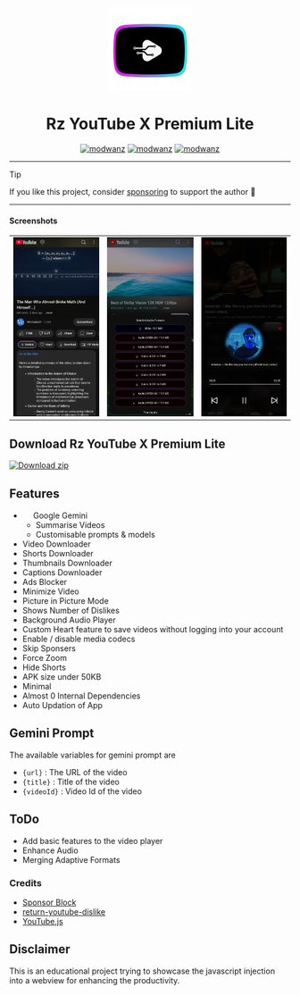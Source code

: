 <p align="center">
<img src='https://raw.githubusercontent.com/RZI47/Source/refs/heads/main/logo.png' height=150  >
</p>
<h1 align=center>Rz YouTube X Premium Lite</h1>

<div align="center">
  
[![modwanz](https://img.shields.io/badge/Instagram-E4405F?style=flat&logo=instagram&logoColor=white)](https://instagram.com/@modwanz)
[![modwanz](https://img.shields.io/badge/Facebook-1877F2?style=flat&logo=facebook&logoColor=white)](https://www.facebook.com/share/15YUPWqkpg/)
[![modwanz](https://img.shields.io/badge/WhatsApp-25D366?style=flat&logo=whatsapp&logoColor=white)](https://wa.me/+6285774527033)



</div>

---
> [!TIP]
> If you like this project, consider [sponsoring](https:"#") to support the author 🌸
---





#### Screenshots
| | | |
|:--:|:--:|:--:| 
|<img src='https://raw.githubusercontent.com/RZI47/Source/refs/heads/main/.github/img/com.modwanz.android.youtube.lite.jpg'  > | <img src='https://raw.githubusercontent.com/RZI47/Source/refs/heads/main/.github/img/01102.png'  > |<img src='https://raw.githubusercontent.com/RZI47/Source/refs/heads/main/.github/img/01101.png'  > |





## Download Rz YouTube X Premium Lite 

[![Download zip](https://custom-icon-badges.herokuapp.com/badge/-Download-ff0000?style=for-the-badge&logo=download&logoColor=white "Download Apk")](https//)



## Features
 * <img src='https://raw.githubusercontent.com/prateek-chaubey/YTPro/main/.github/img/gemini-logo-13486188-10900314-unscreen-ezgif.com-crop.gif' height=15 width=15 > Google Gemini
   * Summarise Videos
   * Customisable prompts & models
 * Video Downloader
 * Shorts Downloader 
 * Thumbnails Downloader
 * Captions Downloader 
 * Ads Blocker
 * Minimize Video
 * Picture in Picture Mode
 * Shows Number of Dislikes
 * Background Audio Player
 * Custom Heart feature to save videos without logging into your account
 * Enable / disable media codecs
 * Skip Sponsers
 * Force Zoom
 * Hide Shorts
 * APK size under 50KB
 * Minimal
 * Almost 0 Internal Dependencies
 * Auto Updation of App





## Gemini Prompt
The available variables for gemini prompt are
* `{url}` : The URL of the video
* `{title}` : Title of the video
* `{videoId}` : Video Id of the video

## ToDo
 * Add basic features to the video player
 * Enhance Audio
 * Merging Adaptive Formats



### Credits
 * [Sponsor Block](https://github.com/ajayyy/SponsorBlock)
 * [return-youtube-dislike](https://github.com/Anarios/return-youtube-dislike)
 * [YouTube.js](https://github.com/LuanRT/YouTube.js/)









## Disclaimer 
This is an educational project trying to showcase the javascript injection into a webview for enhancing the productivity.


     
